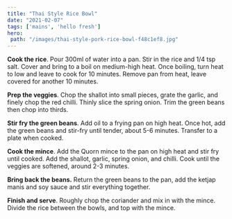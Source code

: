 ```yaml
---
title: "Thai Style Rice Bowl"
date: "2021-02-07"
tags: ['mains', 'hello fresh']
hero: 
 path: "/images/thai-style-pork-rice-bowl-f48c1ef8.jpg"
---
```


**Cook the rice**. Pour 300ml of water into a pan. Stir in the rice and 1/4 tsp salt. Cover and bring to a boil on medium-high heat. Once boiling, turn heat to low and leave to cook for 10 minutes. Remove pan from heat, leave covered for another 10 minutes.

**Prep the veggies**. Chop the shallot into small pieces, grate the garlic, and finely chop the red chilli. Thinly slice the spring onion. Trim the green beans then chop into thirds.

**Stir fry the green beans**. Add oil to a frying pan on high heat. Once hot, add the green beans and stir-fry until tender, about 5-6 minutes. Transfer to a plate when cooked.

**Cook the mince**. Add the Quorn mince to the pan on high heat and stir fry until cooked. Add the shallot, garlic, spring onion, and chilli. Cook until the veggies are softened, around 2-3 minutes.

**Bring back the beans.** Return the green beans to the pan, add the ketjap manis and soy sauce and stir everything together.

**Finish and serve**. Roughly chop the coriander and mix in with the mince. Divide the rice between the bowls, and top with the mince.
